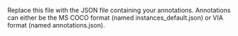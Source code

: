 Replace this file with the JSON file containing your annotations. 
Annotations can either be the MS COCO format (named instances_default.json) or VIA format (named annotations.json).